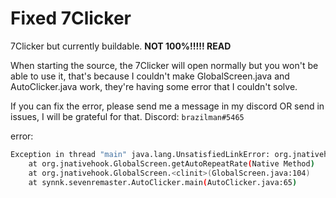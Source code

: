 # Fixed 7Clicker
7Clicker but currently buildable.
**NOT 100%!!!!! READ**

When starting the source, the 7Clicker will open normally but you won't be able to use it, that's because I couldn't make GlobalScreen.java and AutoClicker.java work, they're having some error that I couldn't solve.

If you can fix the error, please send me a message in my discord OR send in issues, I will be grateful for that.
Discord: `brazilman#5465`

error:
```bash
Exception in thread "main" java.lang.UnsatisfiedLinkError: org.jnativehook.GlobalScreen.getAutoRepeatRate()Ljava/lang/Integer;
	at org.jnativehook.GlobalScreen.getAutoRepeatRate(Native Method)
	at org.jnativehook.GlobalScreen.<clinit>(GlobalScreen.java:104)
	at synnk.sevenremaster.AutoClicker.main(AutoClicker.java:65)
```
